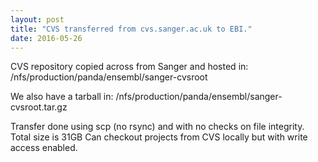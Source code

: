 ```yaml
---
layout: post
title: "CVS transferred from cvs.sanger.ac.uk to EBI."
date: 2016-05-26
---
```


CVS repository copied across from Sanger and hosted in:
/nfs/production/panda/ensembl/sanger-cvsroot

We also have a tarball in:
/nfs/production/panda/ensembl/sanger-cvsroot.tar.gz

Transfer done using scp (no rsync) and with no checks on file integrity. Total size is 31GB
Can checkout projects from CVS locally but with write access enabled.


